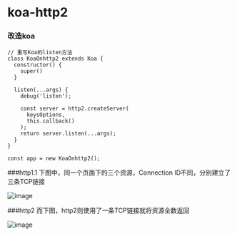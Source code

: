 # koa-http2

### 改造koa

```code
// 重写Koa的listen方法
class KoaOnhttp2 extends Koa {
  constructor() {
    super()
  }

  listen(...args) {
    debug('listen');

    const server = http2.createServer(
      keysOptions,
      this.callback()
    );
    return server.listen(...args);
  }
}

const app = new KoaOnhttp2();
```

###http1.1
下图中，同一个页面下的三个资源，Connection ID不同，分别建立了三条TCP链接

![image](https://github.com/smallcatcat-joe/koa-http2/raw/master/images/http1.1.png)

###http2
而下图，http2则使用了一条TCP链接就将资源全数返回

![image](https://github.com/smallcatcat-joe/koa-http2/raw/master/images/http2.png)
